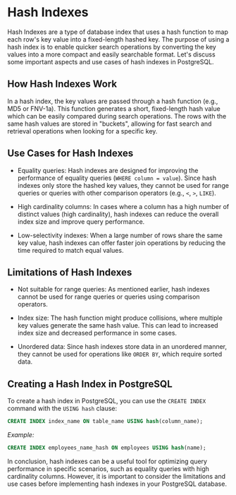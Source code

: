 # Hash Indexes

Hash Indexes are a type of database index that uses a hash function to map each row's key value into a fixed-length hashed key. The purpose of using a hash index is to enable quicker search operations by converting the key values into a more compact and easily searchable format. Let's discuss some important aspects and use cases of hash indexes in PostgreSQL.

## How Hash Indexes Work

In a hash index, the key values are passed through a hash function (e.g., MD5 or FNV-1a). This function generates a short, fixed-length hash value which can be easily compared during search operations. The rows with the same hash values are stored in "buckets", allowing for fast search and retrieval operations when looking for a specific key.

## Use Cases for Hash Indexes

- Equality queries: Hash indexes are designed for improving the performance of equality queries (`WHERE column = value`). Since hash indexes only store the hashed key values, they cannot be used for range queries or queries with other comparison operators (e.g., `<`, `>`, `LIKE`).

- High cardinality columns: In cases where a column has a high number of distinct values (high cardinality), hash indexes can reduce the overall index size and improve query performance.

- Low-selectivity indexes: When a large number of rows share the same key value, hash indexes can offer faster join operations by reducing the time required to match equal values.

## Limitations of Hash Indexes

- Not suitable for range queries: As mentioned earlier, hash indexes cannot be used for range queries or queries using comparison operators.

- Index size: The hash function might produce collisions, where multiple key values generate the same hash value. This can lead to increased index size and decreased performance in some cases.

- Unordered data: Since hash indexes store data in an unordered manner, they cannot be used for operations like `ORDER BY`, which require sorted data.

## Creating a Hash Index in PostgreSQL

To create a hash index in PostgreSQL, you can use the `CREATE INDEX` command with the `USING hash` clause:

```sql
CREATE INDEX index_name ON table_name USING hash(column_name);
```

_Example:_
```sql
CREATE INDEX employees_name_hash ON employees USING hash(name);
```

In conclusion, hash indexes can be a useful tool for optimizing query performance in specific scenarios, such as equality queries with high cardinality columns. However, it is important to consider the limitations and use cases before implementing hash indexes in your PostgreSQL database.